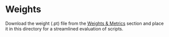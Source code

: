 # Weights
Download the weight (.pt) file from the [Weights & Metrics](https://github.com/muhd-umer/pyramidtabnet/tree/relocation#weights--metrics) section and place it in this directory for a streamlined evaluation of scripts.

